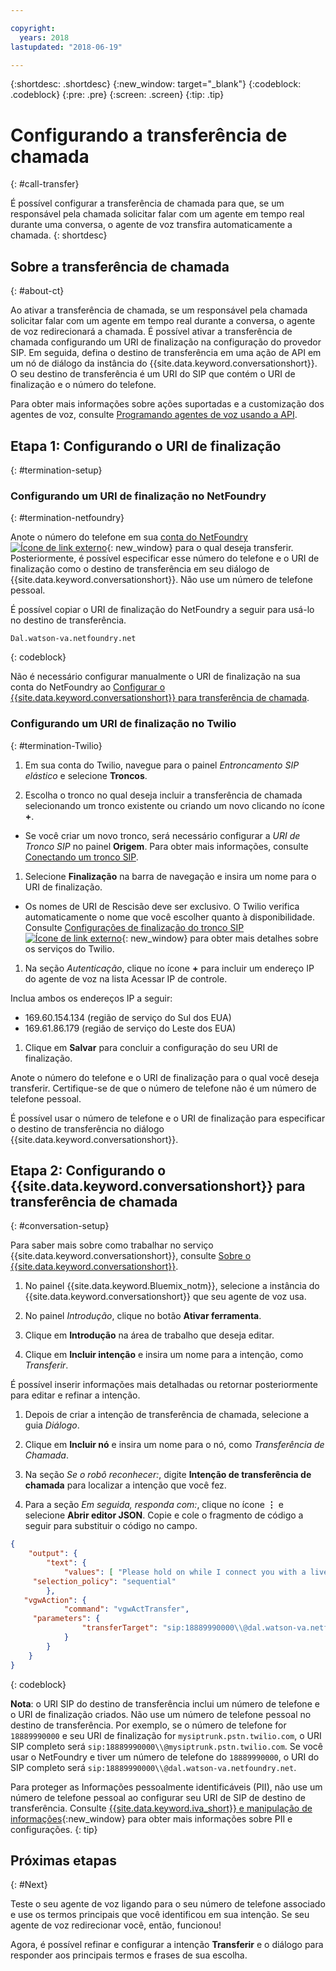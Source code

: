 ```yaml
---

copyright:
  years: 2018
lastupdated: "2018-06-19"

---
```


{:shortdesc: .shortdesc}
{:new_window: target="_blank"}
{:codeblock: .codeblock}
{:pre: .pre}
{:screen: .screen}
{:tip: .tip}


# Configurando a transferência de chamada
{: #call-transfer}

É possível configurar a transferência de chamada para que, se um responsável pela chamada solicitar falar com um agente em tempo real durante uma conversa, o agente de voz transfira automaticamente a chamada.
{: shortdesc}

## Sobre a transferência de chamada
{: #about-ct}

Ao ativar a transferência de chamada, se um responsável pela chamada solicitar falar com um agente em tempo real durante a conversa, o agente de voz redirecionará a chamada. É possível ativar a transferência de chamada configurando um URI de finalização na configuração do provedor SIP. Em seguida, defina
o destino de transferência em uma ação de API em um nó de diálogo da instância do {{site.data.keyword.conversationshort}}. O seu destino de transferência é um URI do SIP que contém o URI de finalização e o número do telefone.

Para obter mais informações sobre ações suportadas e a customização dos agentes de voz, consulte [Programando
agentes de voz usando a API](api.html).

## Etapa 1: Configurando o URI de finalização
{: #termination-setup}

### Configurando um URI de finalização no NetFoundry
{: #termination-netfoundry}

Anote o número do telefone em sua [conta do NetFoundry ![Ícone de link externo](../../icons/launch-glyph.svg "Ícone de link externo")](https://watson.netfoundry.io/watson-login){: new_window} para o qual deseja transferir. Posteriormente, é possível especificar esse número do telefone e o URI de finalização como o destino de transferência em seu diálogo de {{site.data.keyword.conversationshort}}. Não use um número de telefone pessoal.

É possível copiar o URI de finalização do NetFoundry a seguir para usá-lo no destino de transferência.

```
Dal.watson-va.netfoundry.net
```
{: codeblock}

Não é necessário configurar manualmente o URI de finalização na sua conta do NetFoundry ao [Configurar o {{site.data.keyword.conversationshort}} para transferência de chamada](#conversation-setup).

### Configurando um URI de finalização no Twilio
{: #termination-Twilio}

1. Em sua conta do Twilio, navegue para o painel _Entroncamento SIP elástico_ e selecione **Troncos**.

1. Escolha o tronco no qual deseja incluir a transferência de chamada selecionando um tronco existente ou criando um novo clicando no ícone **+**.

  * Se você criar um novo tronco, será necessário configurar a _URI de Tronco SIP_ no painel **Origem**.  Para obter mais informações, consulte [Conectando um tronco SIP](connect-SIP.html).

1. Selecione **Finalização** na barra de navegação e insira um nome para o URI de finalização.

  * Os nomes de URI de Rescisão deve ser exclusivo. O Twilio verifica automaticamente o nome que você escolher quanto à disponibilidade. Consulte [Configurações de finalização do tronco SIP ![Ícone de link externo](../../icons/launch-glyph.svg "Ícone de link externo")](https://www.twilio.com/docs/api/sip-trunking/getting-started#termination){: new_window} para obter mais detalhes sobre os serviços do Twilio.

1. Na seção _Autenticação_, clique no ícone **+** para incluir um endereço IP do agente de voz na lista Acessar IP de controle.

  Inclua ambos os endereços IP a seguir:
   * 169.60.154.134 (região de serviço do Sul dos EUA)
   * 169.61.86.179 (região de serviço do Leste dos EUA)

1. Clique em **Salvar** para concluir a configuração do seu URI de finalização.

Anote o número do telefone e o URI de finalização para o qual você deseja transferir. Certifique-se de que o número de telefone não é um número de telefone pessoal.

É possível usar o número de telefone e o URI de finalização para especificar o destino de transferência no diálogo {{site.data.keyword.conversationshort}}.


## Etapa 2: Configurando o {{site.data.keyword.conversationshort}} para transferência de chamada
{: #conversation-setup}

Para saber mais sobre como trabalhar no serviço {{site.data.keyword.conversationshort}}, consulte [Sobre o {{site.data.keyword.conversationshort}}](../conversation/index.html#about).

1. No painel {{site.data.keyword.Bluemix_notm}}, selecione a instância do {{site.data.keyword.conversationshort}} que seu agente de voz usa.

1. No painel _Introdução_, clique no botão **Ativar ferramenta**.

1. Clique em **Introdução** na área de trabalho que deseja editar.

1. Clique em **Incluir intenção** e insira um nome para a intenção, como _Transferir_.

  É possível inserir informações mais detalhadas ou retornar posteriormente para editar e refinar a intenção.

1. Depois de criar a intenção de transferência de chamada, selecione a guia _Diálogo_.

1. Clique em **Incluir nó** e insira um nome para o nó, como _Transferência de Chamada_.

1. Na seção _Se o robô reconhecer:_, digite **Intenção de transferência de chamada** para localizar a intenção que você fez.

1. Para a seção _Em seguida, responda com:_, clique no ícone **&vellip;** e selecione **Abrir editor JSON**. Copie e cole o fragmento de código a seguir para substituir o código no campo.

```json
{
    "output": {
        "text": {
            "values": [ "Please hold on while I connect you with a live agent." ],
     "selection_policy": "sequential"
        },
   "vgwAction": {
            "command": "vgwActTransfer",
     "parameters": {
                "transferTarget": "sip:18889990000\\@dal.watson-va.netfoundry.net"
            }
        }
    }
}
```
{: codeblock}

**Nota**: o URI SIP do destino de transferência inclui um número de telefone e o URI de finalização criados. Não use um número de telefone pessoal no destino de transferência. Por exemplo, se o número de telefone for `18889990000` e seu URI de finalização for `mysiptrunk.pstn.twilio.com`, o URI SIP completo será `sip:18889990000\\@mysiptrunk.pstn.twilio.com`. Se você usar o NetFoundry e tiver um número de telefone do `18889990000`, o URI do SIP completo será `sip:18889990000\\@dal.watson-va.netfoundry.net`.

Para proteger as Informações pessoalmente identificáveis (PII), não use um número de telefone pessoal ao configurar seu URI de SIP de destino de transferência. Consulte [{{site.data.keyword.iva_short}} e manipulação de informações](infosec.html#configure_infosec){:new_window} para obter mais informações sobre PII e configurações.
{: tip}

## Próximas etapas
{: #Next}

Teste o seu agente de voz ligando para o seu número de telefone associado e use os termos principais que você identificou em sua
intenção. Se seu agente de voz redirecionar você, então, funcionou!

Agora, é possível refinar e configurar a intenção **Transferir** e o diálogo para responder aos principais termos e frases de sua escolha.
